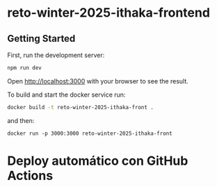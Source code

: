 # reto-winter-2025-ithaka-frontend

## Getting Started

First, run the development server:

```bash
npm run dev
```

Open [http://localhost:3000](http://localhost:3000) with your browser to see the result.

To build and start the docker service run:  

```bash
docker build -t reto-winter-2025-ithaka-front .
```  
and then:  
```
docker run -p 3000:3000 reto-winter-2025-ithaka-front
```
# Deploy automático con GitHub Actions

